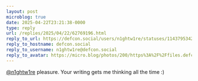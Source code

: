 ```yaml
---
layout: post
microblog: true
date: 2025-04-22T23:21:38-0000
type: reply
url: /replies/2025/04/22/62769196.html
reply_to_url: https://defcon.social/users/n1ghtw1re/statuses/114379534286854942
reply_to_hostname: defcon.social
reply_to_username: n1ghtw1re@defcon.social
reply_to_avatar: https://micro.blog/photos/200/https%3A%2F%2Ffiles.defcon.social%2Fdcsocial-s3%2Faccounts%2Favatars%2F113%2F779%2F505%2F880%2F314%2F252%2Foriginal%2F13af1d4812b3e4b3.jpeg
---
```

<p><span class="h-card"><a href="https://micro.blog/n1ghtw1re@defcon.social" class="u-url mention">@n1ghtw1re</a></span> pleasure. Your writing gets me thinking all the time :)</p>
